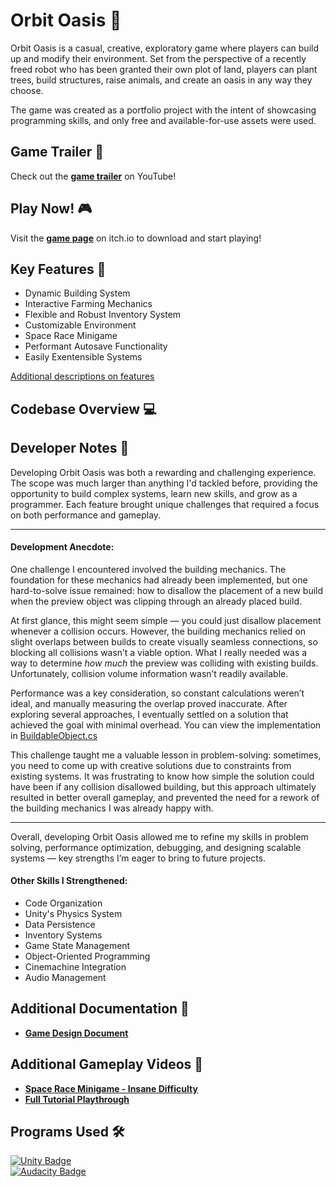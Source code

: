 # Orbit Oasis 🚀
Orbit Oasis is a casual, creative, exploratory game where players can build up and modify their environment. Set from the perspective of a recently freed robot who has been granted their own plot of land, players can plant trees, build structures, raise animals, and create an oasis in any way they choose.

The game was created as a portfolio project with the intent of showcasing programming skills, and only free and available-for-use assets were used.

## Game Trailer 🎥
Check out the [**game trailer**](https://youtu.be/Y6ZFQQC7rkk) on YouTube!

## Play Now! 🎮
Visit the [**game page**](https://grandersson.itch.io/orbit-oasis) on itch.io to download and start playing!

## Key Features 🌟
- Dynamic Building System
- Interactive Farming Mechanics
- Flexible and Robust Inventory System
- Customizable Environment
- Space Race Minigame
- Performant Autosave Functionality
- Easily Exentensible Systems

[Additional descriptions on features](https://github.com/code-greg-42/Orbit-Oasis/blob/main/KeyFeaturesDetails.md)

## Codebase Overview 💻

## Developer Notes 📝
Developing Orbit Oasis was both a rewarding and challenging experience. The scope was much larger than anything I'd tackled before, providing the opportunity to build complex systems, learn new skills, and grow as a programmer. Each feature brought unique challenges that required a focus on both performance and gameplay.

---

#### Development Anecdote:
One challenge I encountered involved the building mechanics. The foundation for these mechanics had already been implemented, but one hard-to-solve issue remained: how to disallow the placement of a new build when the preview object was clipping through an already placed build.

At first glance, this might seem simple — you could just disallow placement whenever a collision occurs. However, the building mechanics relied on slight overlaps between builds to create visually seamless connections, so blocking all collisions wasn’t a viable option. What I really needed was a way to determine *how much* the preview was colliding with existing builds. Unfortunately, collision volume information wasn’t readily available. 

Performance was a key consideration, so constant calculations weren’t ideal, and manually measuring the overlap proved inaccurate. After exploring several approaches, I eventually settled on a solution that achieved the goal with minimal overhead. You can view the implementation in [BuildableObject.cs](https://github.com/code-greg-42/Orbit-Oasis/blob/main/Assets/Scripts/MainScene/Building/BuildableObject.cs)

This challenge taught me a valuable lesson in problem-solving: sometimes, you need to come up with creative solutions due to constraints from existing systems. It was frustrating to know how simple the solution could have been if any collision disallowed building, but this approach ultimately resulted in better overall gameplay, and prevented the need for a rework of the building mechanics I was already happy with.

---

Overall, developing Orbit Oasis allowed me to refine my skills in problem solving, performance optimization, debugging, and designing scalable systems — key strengths I’m eager to bring to future projects.

#### Other Skills I Strengthened:
- Code Organization
- Unity's Physics System
- Data Persistence
- Inventory Systems
- Game State Management
- Object-Oriented Programming
- Cinemachine Integration
- Audio Management

## Additional Documentation 📂
- [**Game Design Document**](https://github.com/code-greg-42/Orbit-Oasis/blob/main/GameDesignDocument.md)

## Additional Gameplay Videos 🎥
- [**Space Race Minigame - Insane Difficulty**](https://youtu.be/8dULJcSHKwY)
- [**Full Tutorial Playthrough**](https://youtu.be/dJkheYfaU6U)

## Programs Used 🛠️
[![Unity Badge](https://img.shields.io/badge/Unity-2022.3.20f1-ffcc00?logo=unity&logoColor=white)](https://unity.com/releases/editor/whats-new/2022.3.20)
<br>
[![Audacity Badge](https://img.shields.io/badge/Audacity-Audio_Editing-blue?logo=audacity&logoColor=white)](https://www.audacityteam.org/)
